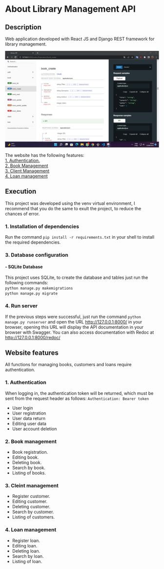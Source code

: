 # About Library Management API

## Description

Web application developed with React JS and Django REST framework for library management.

<img src="./print.png" with="50" heigth="50" />



The website has the following features:<br />
[1. Authentication.](#1-authentication)<br />
[2. Book Management](#2-book-management)<br />
[3. Client Management](#3-cleint-management)<br />
[4. Loan management](#4-loan-management)<br />



## Execution
This project was developed using the venv virtual environment, I recommend that you do the same to exult the project, to reduce the chances of error.

### 1. Installation of dependencies
Run the command `pip install -r requirements.txt` in your shell to install the required dependencies.

### 3. Database configuration

#### - SQLite Database
This project uses SQLite, to create the database and tables just run the following commands: <br/>
`python manage.py makemigrations` <br/>
`python manage.py migrate`

### 4. Run server
If the previous steps were successful, just run the command `python manage.py runserver` and open the URL http://127.0.0.1:8000/ in your browser, opening this URL will display the API documentation in your browser with Swagger. You can also access documentation with Redoc at http://127.0.0.1:8000/redoc/

## Website features
All functions for managing books, customers and loans require authentication.

### 1. Authentication
When logging in, the authentication token will be returned, which must be sent from the request header as follows:
`Authentication: Bearer token`
- User login
- User registration
- User data return
- Editing user data
- User account deletion

### 2. Book management
- Book registration.
- Editing book.
- Deleting book.
- Search by book.
- Listing of books.

### 3. Cleint management
- Register customer.
- Editing customer.
- Deleting customer.
- Search by customer.
- Listing of customers.

### 4. Loan management
- Register loan.
- Editing loan.
- Deleting loan.
- Search by loan.
- Listing of loan.

